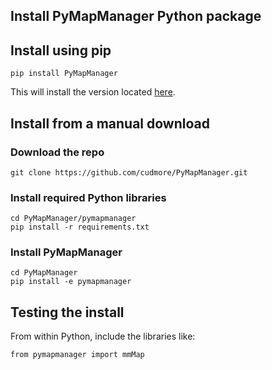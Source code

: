 
## Install PyMapManager Python package

## Install using pip

	pip install PyMapManager
	
This will install the version located [here](https://pypi.python.org/pypi/pymapmanager).

## Install from a manual download

### Download the repo

	git clone https://github.com/cudmore/PyMapManager.git

### Install required Python libraries

	cd PyMapManager/pymapmanager
	pip install -r requirements.txt
	
### Install PyMapManager

	cd PyMapManager
	pip install -e pymapmanager
	
## Testing the install

From within Python, include the libraries like:

	from pymapmanager import mmMap
	
